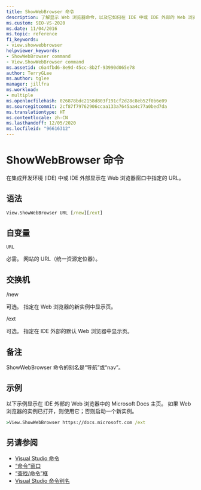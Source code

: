 ```yaml
---
title: ShowWebBrowser 命令
description: 了解显示 Web 浏览器命令，以及它如何在 IDE 中或 IDE 外部的 Web 浏览器窗口中显示指定的 URL。
ms.custom: SEO-VS-2020
ms.date: 11/04/2016
ms.topic: reference
f1_keywords:
- view.showwebbrowser
helpviewer_keywords:
- ShowWebBrowser command
- View.ShowWebBrowser command
ms.assetid: c6a4fbd6-8e9d-45cc-8b2f-93990d065e78
author: TerryGLee
ms.author: tglee
manager: jillfra
ms.workload:
- multiple
ms.openlocfilehash: 026878bdc2158d803f191cf2d28c8eb52f0b6e09
ms.sourcegitcommit: 2cf87f79762906ccaa133a7645aa4c77a0bed7da
ms.translationtype: HT
ms.contentlocale: zh-CN
ms.lasthandoff: 12/05/2020
ms.locfileid: "96616312"
---
```

# <a name="showwebbrowser-command"></a>ShowWebBrowser 命令

在集成开发环境 (IDE) 中或 IDE 外部显示在 Web 浏览器窗口中指定的 URL。

## <a name="syntax"></a>语法

```cmd
View.ShowWebBrowser URL [/new][/ext]
```

## <a name="arguments"></a>自变量
`URL`

必需。 网站的 URL（统一资源定位器）。

## <a name="switches"></a>交换机
/new

可选。 指定在 Web 浏览器的新实例中显示页。

/ext

可选。 指定在 IDE 外部的默认 Web 浏览器中显示页。

## <a name="remarks"></a>备注
ShowWebBrowser 命令的别名是“导航”或“nav”。

## <a name="example"></a>示例
以下示例显示在 IDE 外部的 Web 浏览器中的 Microsoft Docs 主页。 如果 Web 浏览器的实例已打开，则使用它；否则启动一个新实例。

```cmd
>View.ShowWebBrowser https://docs.microsoft.com /ext
```

## <a name="see-also"></a>另请参阅

- [Visual Studio 命令](../../ide/reference/visual-studio-commands.md)
- [“命令”窗口](../../ide/reference/command-window.md)
- [“查找/命令”框](../../ide/find-command-box.md)
- [Visual Studio 命令别名](../../ide/reference/visual-studio-command-aliases.md)